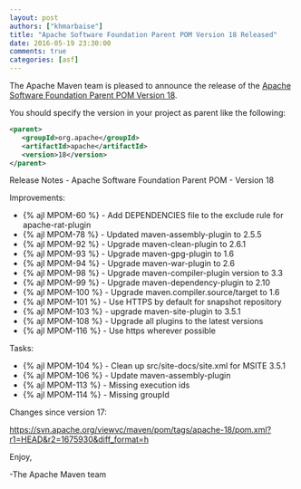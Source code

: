 ```yaml
---
layout: post
authors: ["khmarbaise"]
title: "Apache Software Foundation Parent POM Version 18 Released"
date: 2016-05-19 23:30:00
comments: true
categories: [asf] 
---
```

The Apache Maven team is pleased to announce the release of the 
[Apache Software Foundation Parent POM Version 18](https://maven.apache.org/pom/asf/).

You should specify the version in your project as parent like the following:

``` xml
<parent>
   <groupId>org.apache</groupId>
   <artifactId>apache</artifactId>
   <version>18</version>
</parent>
```

<!-- more -->

Release Notes - Apache Software Foundation Parent POM - Version 18

Improvements:

 * {% ajl MPOM-60 %} - Add DEPENDENCIES file to the exclude rule for apache-rat-plugin
 * {% ajl MPOM-78 %} - Updated maven-assembly-plugin to 2.5.5
 * {% ajl MPOM-92 %} - Upgrade maven-clean-plugin to 2.6.1
 * {% ajl MPOM-93 %} - Upgrade maven-gpg-plugin to 1.6
 * {% ajl MPOM-94 %} - Upgrade maven-war-plugin to 2.6
 * {% ajl MPOM-98 %} - Upgrade maven-compiler-plugin version to 3.3
 * {% ajl MPOM-99 %} - Upgrade maven-dependency-plugin to 2.10
 * {% ajl MPOM-100 %} - Upgrade maven.compiler.source/target to 1.6
 * {% ajl MPOM-101 %} - Use HTTPS by default for snapshot repository
 * {% ajl MPOM-103 %} - upgrade maven-site-plugin to 3.5.1
 * {% ajl MPOM-108 %} - Upgrade all plugins to the latest versions
 * {% ajl MPOM-116 %} - Use https wherever possible

Tasks:

 * {% ajl MPOM-104 %} - Clean up src/site-docs/site.xml for MSITE 3.5.1
 * {% ajl MPOM-106 %} - Update maven-assembly-plugin
 * {% ajl MPOM-113 %} - Missing execution ids
 * {% ajl MPOM-114 %} - Missing groupId

Changes since version 17:

https://svn.apache.org/viewvc/maven/pom/tags/apache-18/pom.xml?r1=HEAD&r2=1675930&diff_format=h

Enjoy,
 
-The Apache Maven team

